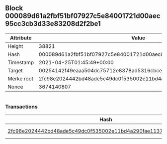 ## Block 000089d61a2fbf51bf07927c5e84001721d00aec95cc3cb3d33e83208d2f2be1

Attribute | Value
--- | ---
Height | 38821
Hash | 000089d61a2fbf51bf07927c5e84001721d00aec95cc3cb3d33e83208d2f2be1
Timestamp | 2021-04-25T01:45:49+00:00
Target | 00254142f49eaaa504dc75712e8378ad5316cbcead634704b3734b6271167cc4
Merke root | 2fc98e2024442bd48ade5c49dc0f535002e11bd4a290fae113719e277d09e538
Nonce | 3674140807

```

```

### Transactions

Hash | Amount
--- | ---
[2fc98e2024442bd48ade5c49dc0f535002e11bd4a290fae113719e277d09e538](2fc98e2024442bd48ade5c49dc0f535002e11bd4a290fae113719e277d09e538.md) | 10.00000000 SKEPTI 
